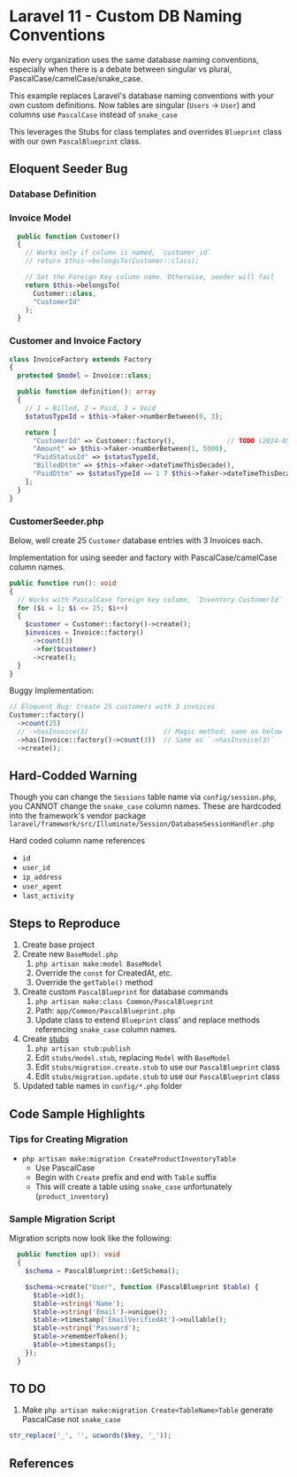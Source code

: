 # Laravel 11 - Custom DB Naming Conventions

No every organization uses the same database naming conventions, especially when there is a debate between singular vs plural, PascalCase/camelCase/snake_case.

This example replaces Laravel's database naming conventions with your own custom definitions. Now tables are singular (`Users` -> `User`) and columns use `PascalCase` instead of `snake_case`

This leverages the Stubs for class templates and overrides `Blueprint` class with our own `PascalBlueprint` class.

## Eloquent Seeder Bug

### Database Definition

### Invoice Model

```php
  public function Customer()
  {
    // Works only if column is named, `customer_id`
    // return $this->belongsTo(Customer::class);

    // Set the Foreign Key column name. Otherwise, seeder will fail
    return $this->belongsTo(
      Customer::class,
      "CustomerId"
    );
  }
```

### Customer and Invoice Factory

```php
class InvoiceFactory extends Factory
{
  protected $model = Invoice::class;

  public function definition(): array
  {
    // 1 = Billed, 2 = Paid, 3 = Void
    $statusTypeId = $this->faker->numberBetween(0, 3);

    return [
      "CustomerId" => Customer::factory(),             // TODO (2024-05-11 DJS): Make Eloquent use "CustomerId" (See, CreateWorksoutsTable migration)
      "Amount" => $this->faker->numberBetween(1, 5000),
      "PaidStatusId" => $statusTypeId,
      "BilledDttm" => $this->faker->dateTimeThisDecade(),
      "PaidDttm" => $statusTypeId == 1 ? $this->faker->dateTimeThisDecade() : null,
    ];
  }
}
```

### CustomerSeeder.php

Below, well create 25 `Customer` database entries with 3 Invoices each.

Implementation for using seeder and factory with PascalCase/camelCase column names.

```php
public function run(): void
{
  // Works with PascalCase foreign key column, `Inventory.CustomerId`
  for ($i = 1; $i <= 25; $i++)
  {
    $customer = Customer::factory()->create();
    $invoices = Invoice::factory()
      ->count(3)
      ->for($customer)
      ->create();
  }
}
```

Buggy Implementation:

```php
// Eloquent Bug: Create 25 customers with 3 invoices
Customer::factory()
  ->count(25)
  // ->hasInvoice(3)                   // Magic method; same as below
  ->has(Invoice::factory()->count(3))  // Same as `->hasInvoice(3)`
  ->create();
```

## Hard-Codded Warning

Though you can change the `Sessions` table name via `config/session.php`, you CANNOT change the `snake_case` column names. These are hardcoded into the framework's vendor package `laravel/framework/src/Illuminate/Session/DatabaseSessionHandler.php`

Hard coded column name references

* `id`
* `user_id`
* `ip_address`
* `user_agent`
* `last_activity`

## Steps to Reproduce

1. Create base project
2. Create new `BaseModel.php`
   1. `php artisan make:model BaseModel`
   2. Override the `const` for CreatedAt, etc.
   3. Override the `getTable()` method
3. Create custom `PascalBlueprint` for database commands
   1. `php artisan make:class Common/PascalBlueprint`
   2. Path: `app/Common/PascalBlueprint.php`
   3. Update class to extend `Blueprint` class' and replace methods referencing `snake_case` column names.
4. Create [stubs](https://laravel-news.com/customizing-stubs-in-laravel)
   1. `php artisan stub:publish`
   2. Edit `stubs/model.stub`, replacing `Model` with `BaseModel`
   3. Edit `stubs/migration.create.stub` to use our `PascalBlueprint` class
   4. Edit `stubs/migration.update.stub` to use our `PascalBlueprint` class
5. Updated table names in `config/*.php` folder

## Code Sample Highlights

### Tips for Creating Migration

* `php artisan make:migration CreateProductInventoryTable`
  * Use PascalCase
  * Begin with `Create` prefix and end with `Table` suffix
  * This will create a table using `snake_case` unfortunately (`product_inventory`)

### Sample Migration Script

Migration scripts now look like the following:

```php
  public function up(): void
  {
    $schema = PascalBlueprint::GetSchema();

    $schema->create("User", function (PascalBlueprint $table) {
      $table->id();
      $table->string('Name');
      $table->string('Email')->unique();
      $table->timestamp('EmailVerifiedAt')->nullable();
      $table->string('Password');
      $table->rememberToken();
      $table->timestamps();
    });
  }
```

## TO DO

1. Make `php artisan make:migration Create<TableName>Table` generate PascalCase not `snake_case`

```php
str_replace('_', '', ucwords($key, '_'));
```

## References
